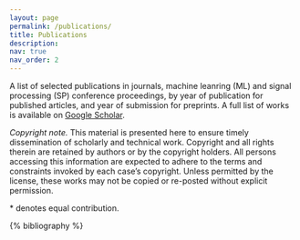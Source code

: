 ```yaml
---
layout: page
permalink: /publications/
title: Publications
description: 
nav: true
nav_order: 2
---
```

A list of selected publications in journals, machine leanring (ML) and signal processing (SP) conference proceedings, by year of publication for published articles, and year of submission for preprints. A full list of works is available on <a href="https://scholar.google.com/citations?user=xyfMMGIAAAAJ&hl=en">Google Scholar</a>.

*Copyright note.* This material is presented here to ensure timely dissemination of scholarly and technical work. Copyright and all rights therein are retained by authors or by the copyright holders. All persons accessing this information are expected to adhere to the terms and constraints invoked by each case’s copyright. Unless permitted by the license, these works may not be copied or re-posted without explicit permission.

\* denotes equal contribution.

<!-- _pages/publications.md -->
<div class="publications">

{% bibliography %}

</div>
